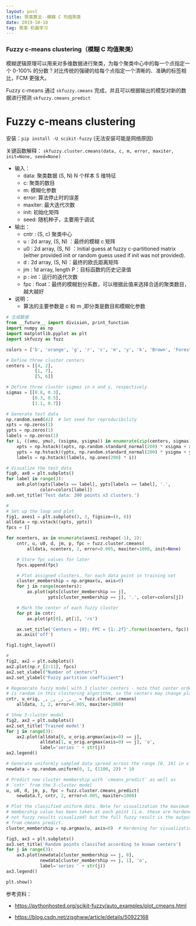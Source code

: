 ```yaml
---
layout: post
title: 聚类算法--模糊 C 均值聚类
date: 2019-10-10
tag: 聚类 机器学习
---
```




### Fuzzy c-means clustering（模糊 C 均值聚类）

模糊逻辑原理可以用来对多维数据进行聚类，为每个聚类中心中的每一个点指定一个 0-100% 的分数？对比传统的强硬的给每个点指定一个清晰的、准确的标签相比，FCM 更强大。

Fuzzy c-means 通过 `skfuzzy.cmeans` 完成，并且可以根据输出的模型对新的数据进行预测 `skfuzzy.cmeans_predict` 

 

Fuzzy c-means clustering
====
安装：`pip install -U scikit-fuzzy` (无法安装可能是网络原因)

关键函数解释：
`skfuzzy.cluster.cmeans(data, c, m, error, maxiter, init=None, seed=None)`
- 输入：
    - data: 聚类数据 (S, N)  N 个样本 S 维特征
    - c: 聚类的数目
    - m: 模糊化参数
    - error: 算法停止时的误差
    - maxiter: 最大迭代次数
    - init: 初始化矩阵
    - seed: 随机种子，主要用于调试
- 输出：
    - cntr : (S, c) 聚类中心
    - u : 2d array, (S, N) ：最终的模糊 c 矩阵
    - u0 : 2d array, (S, N) ：Initial guess at fuzzy c-partitioned matrix (either provided init or random guess used if init was not provided).
    - d : 2d array, (S, N)：最终的欧氏距离矩阵
    - jm : 1d array, length P：目标函数的历史记录值
    - p : int：运行的迭代次数
    - fpc : float：最终的模糊划分系数，可以根据此值来选择合适的聚类数目，越大越好
- 说明：
    - 算法的主要参数是 c 和 m ,即分类是数目和模糊化参数


```python
# 生成数据
from __future__ import division, print_function
import numpy as np
import matplotlib.pyplot as plt
import skfuzzy as fuzz

colors = ['b', 'orange', 'g', 'r', 'c', 'm', 'y', 'k', 'Brown', 'ForestGreen']

# Define three cluster centers
centers = [[4, 2],
           [1, 7],
           [5, 6]]

# Define three cluster sigmas in x and y, respectively
sigmas = [[0.8, 0.3],
          [0.3, 0.5],
          [1.1, 0.7]]

# Generate test data
np.random.seed(42)  # Set seed for reproducibility
xpts = np.zeros(1)
ypts = np.zeros(1)
labels = np.zeros(1)
for i, ((xmu, ymu), (xsigma, ysigma)) in enumerate(zip(centers, sigmas)):
    xpts = np.hstack((xpts, np.random.standard_normal(200) * xsigma + xmu))
    ypts = np.hstack((ypts, np.random.standard_normal(200) * ysigma + ymu))
    labels = np.hstack((labels, np.ones(200) * i))

# Visualize the test data
fig0, ax0 = plt.subplots()
for label in range(3):
    ax0.plot(xpts[labels == label], ypts[labels == label], '.',
             color=colors[label])
ax0.set_title('Test data: 200 points x3 clusters.')

```


```python
# 
# Set up the loop and plot
fig1, axes1 = plt.subplots(3, 3, figsize=(8, 8))
alldata = np.vstack((xpts, ypts))
fpcs = []

for ncenters, ax in enumerate(axes1.reshape(-1), 2):
    cntr, u, u0, d, jm, p, fpc = fuzz.cluster.cmeans(
        alldata, ncenters, 2, error=0.005, maxiter=1000, init=None)

    # Store fpc values for later
    fpcs.append(fpc)

    # Plot assigned clusters, for each data point in training set
    cluster_membership = np.argmax(u, axis=0)
    for j in range(ncenters):
        ax.plot(xpts[cluster_membership == j],
                ypts[cluster_membership == j], '.', color=colors[j])

    # Mark the center of each fuzzy cluster
    for pt in cntr:
        ax.plot(pt[0], pt[1], 'rs')

    ax.set_title('Centers = {0}; FPC = {1:.2f}'.format(ncenters, fpc))
    ax.axis('off')

fig1.tight_layout()
```


```python
# 
fig2, ax2 = plt.subplots()
ax2.plot(np.r_[2:11], fpcs)
ax2.set_xlabel("Number of centers")
ax2.set_ylabel("Fuzzy partition coefficient")
```


```python
# Regenerate fuzzy model with 3 cluster centers - note that center ordering
# is random in this clustering algorithm, so the centers may change places
cntr, u_orig, _, _, _, _, _ = fuzz.cluster.cmeans(
    alldata, 3, 2, error=0.005, maxiter=1000)

# Show 3-cluster model
fig2, ax2 = plt.subplots()
ax2.set_title('Trained model')
for j in range(3):
    ax2.plot(alldata[0, u_orig.argmax(axis=0) == j],
             alldata[1, u_orig.argmax(axis=0) == j], 'o',
             label='series ' + str(j))
ax2.legend()
```


```python
# Generate uniformly sampled data spread across the range [0, 10] in x and y
newdata = np.random.uniform(0, 1, (1100, 2)) * 10

# Predict new cluster membership with `cmeans_predict` as well as
# `cntr` from the 3-cluster model
u, u0, d, jm, p, fpc = fuzz.cluster.cmeans_predict(
    newdata.T, cntr, 2, error=0.005, maxiter=1000)

# Plot the classified uniform data. Note for visualization the maximum
# membership value has been taken at each point (i.e. these are hardened,
# not fuzzy results visualized) but the full fuzzy result is the output
# from cmeans_predict.
cluster_membership = np.argmax(u, axis=0)  # Hardening for visualization

fig3, ax3 = plt.subplots()
ax3.set_title('Random points classifed according to known centers')
for j in range(3):
    ax3.plot(newdata[cluster_membership == j, 0],
             newdata[cluster_membership == j, 1], 'o',
             label='series ' + str(j))
ax3.legend()

plt.show()
```


参考资料：

- https://pythonhosted.org/scikit-fuzzy/auto_examples/plot_cmeans.html

- https://blog.csdn.net/zjsghww/article/details/50922168

  